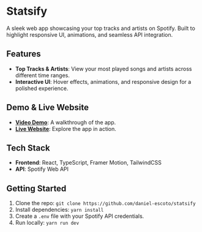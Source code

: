 # Statsify

A sleek web app showcasing your top tracks and artists on Spotify. Built to highlight responsive UI, animations, and seamless API integration.

## Features

- **Top Tracks & Artists**: View your most played songs and artists across different time ranges.
- **Interactive UI**: Hover effects, animations, and responsive design for a polished experience.

## Demo & Live Website

- **[Video Demo](./statsify-demo.mov)**: A walkthrough of the app.
- **[Live Website](https://statsify-nine.vercel.app/)**: Explore the app in action.

## Tech Stack

- **Frontend**: React, TypeScript, Framer Motion, TailwindCSS
- **API**: Spotify Web API

## Getting Started

1. Clone the repo: `git clone https://github.com/daniel-escoto/statsify`
2. Install dependencies: `yarn install`
3. Create a `.env` file with your Spotify API credentials.
4. Run locally: `yarn run dev`
